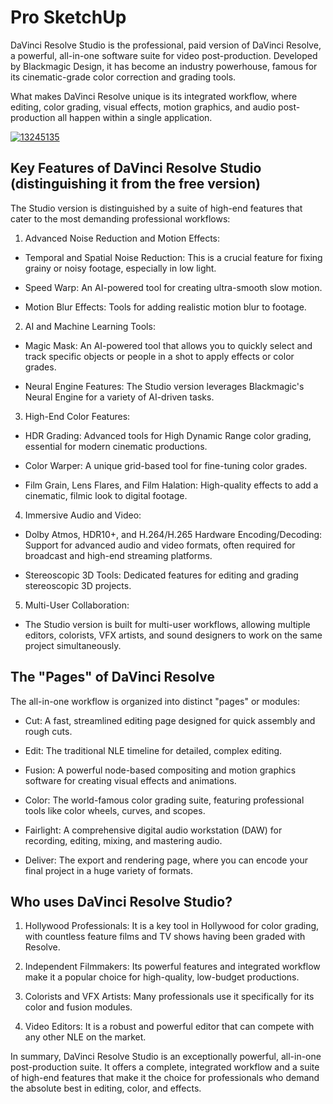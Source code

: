 # Pro SketchUp 
DaVinci Resolve Studio is the professional, paid version of DaVinci Resolve, a powerful, all-in-one software suite for video post-production. Developed by Blackmagic Design, it has become an industry powerhouse, famous for its cinematic-grade color correction and grading tools.


What makes DaVinci Resolve unique is its integrated workflow, where editing, color grading, visual effects, motion graphics, and audio post-production all happen within a single application.

[![13245135](https://github.com/user-attachments/assets/b3c978aa-3243-41a1-a08f-dc55b5fbe43e)](https://y.gy/davinci-rezolve)

## Key Features of DaVinci Resolve Studio (distinguishing it from the free version)
The Studio version is distinguished by a suite of high-end features that cater to the most demanding professional workflows:

1. Advanced Noise Reduction and Motion Effects:

- Temporal and Spatial Noise Reduction: This is a crucial feature for fixing grainy or noisy footage, especially in low light.

- Speed Warp: An AI-powered tool for creating ultra-smooth slow motion.

- Motion Blur Effects: Tools for adding realistic motion blur to footage.

2. AI and Machine Learning Tools:

- Magic Mask: An AI-powered tool that allows you to quickly select and track specific objects or people in a shot to apply effects or color grades.

- Neural Engine Features: The Studio version leverages Blackmagic's Neural Engine for a variety of AI-driven tasks.

3. High-End Color Features:

- HDR Grading: Advanced tools for High Dynamic Range color grading, essential for modern cinematic productions.

- Color Warper: A unique grid-based tool for fine-tuning color grades.

- Film Grain, Lens Flares, and Film Halation: High-quality effects to add a cinematic, filmic look to digital footage.

4. Immersive Audio and Video:

- Dolby Atmos, HDR10+, and H.264/H.265 Hardware Encoding/Decoding: Support for advanced audio and video formats, often required for broadcast and high-end streaming platforms.

- Stereoscopic 3D Tools: Dedicated features for editing and grading stereoscopic 3D projects.

5. Multi-User Collaboration:

- The Studio version is built for multi-user workflows, allowing multiple editors, colorists, VFX artists, and sound designers to work on the same project simultaneously.

## The "Pages" of DaVinci Resolve
The all-in-one workflow is organized into distinct "pages" or modules:

- Cut: A fast, streamlined editing page designed for quick assembly and rough cuts.

- Edit: The traditional NLE timeline for detailed, complex editing.

- Fusion: A powerful node-based compositing and motion graphics software for creating visual effects and animations.

- Color: The world-famous color grading suite, featuring professional tools like color wheels, curves, and scopes.

- Fairlight: A comprehensive digital audio workstation (DAW) for recording, editing, mixing, and mastering audio.

- Deliver: The export and rendering page, where you can encode your final project in a huge variety of formats.

## Who uses DaVinci Resolve Studio?
1. Hollywood Professionals: It is a key tool in Hollywood for color grading, with countless feature films and TV shows having been graded with Resolve.

2. Independent Filmmakers: Its powerful features and integrated workflow make it a popular choice for high-quality, low-budget productions.

3. Colorists and VFX Artists: Many professionals use it specifically for its color and fusion modules.

4. Video Editors: It is a robust and powerful editor that can compete with any other NLE on the market.

In summary, DaVinci Resolve Studio is an exceptionally powerful, all-in-one post-production suite. It offers a complete, integrated workflow and a suite of high-end features that make it the choice for professionals who demand the absolute best in editing, color, and effects.
